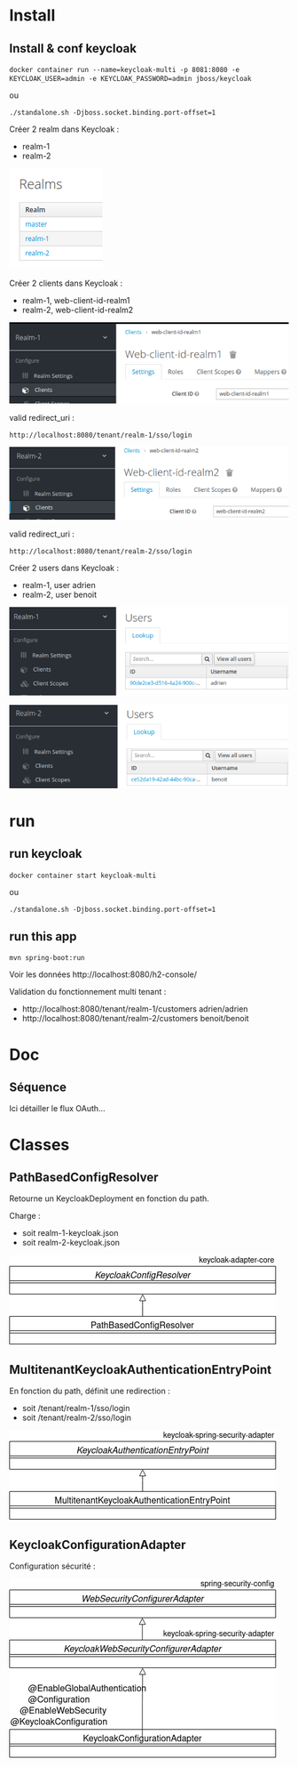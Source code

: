 # Install

## Install & conf keycloak
```
docker container run --name=keycloak-multi -p 8081:8080 -e KEYCLOAK_USER=admin -e KEYCLOAK_PASSWORD=admin jboss/keycloak
```
ou
```
./standalone.sh -Djboss.socket.binding.port-offset=1
```

Créer 2 realm dans Keycloak :
* realm-1
* realm-2

![realms](./doc/realms.png?raw=true)

Créer 2 clients dans Keycloak :
* realm-1, web-client-id-realm1
* realm-2, web-client-id-realm2

![client1](./doc/client1.png?raw=true)

valid redirect_uri :
```
http://localhost:8080/tenant/realm-1/sso/login
```

![client2](./doc/client2.png?raw=true)

valid redirect_uri :
```
http://localhost:8080/tenant/realm-2/sso/login
```

Créer 2 users dans Keycloak :
* realm-1, user adrien
* realm-2, user benoit

![adrien](./doc/adrien.png?raw=true)

![benoit](./doc/benoit.png?raw=true)

# run

## run keycloak
```
docker container start keycloak-multi
```
ou
```
./standalone.sh -Djboss.socket.binding.port-offset=1
```

## run this app
```
mvn spring-boot:run
```
Voir les données
http://localhost:8080/h2-console/

Validation du fonctionnement multi tenant :
* http://localhost:8080/tenant/realm-1/customers
adrien/adrien
* http://localhost:8080/tenant/realm-2/customers
benoit/benoit

# Doc

## Séquence

Ici détailler le flux OAuth...

# Classes

## PathBasedConfigResolver

Retourne un KeycloakDeployment en fonction du path.

Charge :
* soit realm-1-keycloak.json
* soit realm-2-keycloak.json

![PathBasedConfigResolver](./doc/keycloak_1.png?raw=true)

## MultitenantKeycloakAuthenticationEntryPoint

En fonction du path, définit une redirection :
* soit /tenant/realm-1/sso/login
* soit /tenant/realm-2/sso/login

![MultitenantKeycloakAuthenticationEntryPoint](./doc/keycloak_2.png?raw=true)

## KeycloakConfigurationAdapter

Configuration sécurité :

![KeycloakConfigurationAdapter](./doc/keycloak_3.png?raw=true)

